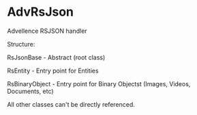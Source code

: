 # AdvRsJson
Advellence RSJSON handler

Structure:

RsJsonBase - Abstract (root class)

RsEntity - Entry point for Entities

RsBinaryObject - Entry point for Binary Objectst (Images, Videos, Documents, etc)

All other classes can't be directly referenced.
